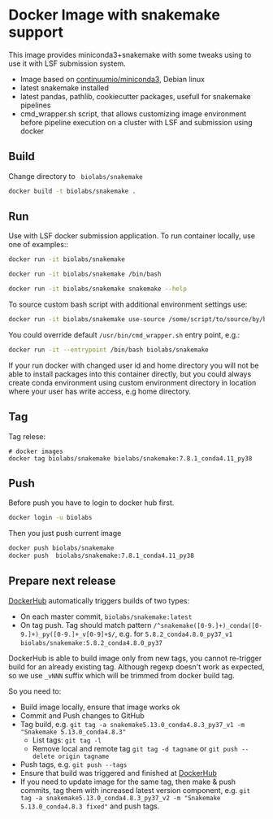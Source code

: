 Docker Image with snakemake support
=====================================

This image provides miniconda3+snakemake with some tweaks using to use it with LSF submission system. 
* Image based on [continuumio/miniconda3](https://hub.docker.com/r/continuumio/miniconda3/dockerfile), Debian linux 
* latest snakemake installed
* latest pandas, pathlib, cookiecutter packages, usefull for snakemake pipelines 
* cmd_wrapper.sh script, that allows customizing image environment before pipeline execution on a cluster with LSF and submission using docker


Build
-----
Change directory to ` biolabs/snakemake` 

```bash
docker build -t biolabs/snakemake .
```

Run
-----
Use with LSF docker submission application. To run container locally, use one of examples::
```bash
docker run -it biolabs/snakemake
```
```bash
docker run -it biolabs/snakemake /bin/bash 
```
```bash
docker run -it biolabs/snakemake snakemake --help  
```

To source custom bash script with additional environment settings use:
```bash
docker run -it biolabs/snakemake use-source /some/script/to/source/by/bash snakemake --help  
```

You could override default `/usr/bin/cmd_wrapper.sh` entry point, e.g.:

```bash
docker run -it --entrypoint /bin/bash biolabs/snakemake
```

If your run docker with changed user id and home directory you will not be able to install packages into this container directly, but you could always create conda environment using custom environment directory in location where your user has write access, e.g home directory.

Tag
----
Tag relese:
```shell
# docker images
docker tag biolabs/snakemake biolabs/snakemake:7.8.1_conda4.11_py38
```

Push
----
Before push you have to login to docker hub first.
```bash
docker login -u biolabs
```

Then you just push current image 
```bash
docker push biolabs/snakemake
docker push  biolabs/snakemake:7.8.1_conda4.11_py38
```

Prepare next release
---
[DockerHub](https://hub.docker.com/repository/docker/biolabs/snakemake/builds) automatically triggers builds of two types:
* On each master commit, `biolabs/snakemake:latest`
* On tag push. Tag should match pattern `/^snakemake([0-9.]+)_conda([0-9.]+)_py([0-9.]+_v[0-9]+$/`, e.g. for `5.8.2_conda4.8.0_py37_v1` `biolabs/snakemake:5.8.2_conda4.8.0_py37`

DockerHub is able to build image only from new tags, you cannot re-trigger build for an already existing tag. Although regexp doesn't work as expected, so we use `_vNNN` suffix which will be trimmed from docker build tag.

So you need to:
* Build image locally, ensure that image works ok
* Commit and Push changes to GitHub 
* Tag build, e.g. `git tag -a snakemake5.13.0_conda4.8.3_py37_v1 -m "Snakemake 5.13.0_conda4.8.3"`
    * List tags: `git tag -l`
    * Remove local and remote tag `git tag -d tagname` or `git push --delete origin tagname`
* Push tags, e.g. `git push --tags`
* Ensure that build was triggered and finished at [DockerHub](https://hub.docker.com/repository/docker/biolabs/snakemake/builds) 
* If you need to update image for the same tag, then make & push commits, tag them with increased latest version component, e.g. `git tag -a snakemake5.13.0_conda4.8.3_py37_v2 -m "Snakemake 5.13.0_conda4.8.3 fixed"` and push tags.
